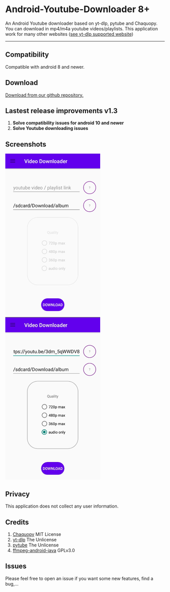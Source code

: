 # Android-Youtube-Downloader 8+
An Android Youtube downloader based on yt-dlp, pytube and Chaquopy.
You can download in mp4/m4a youtube videos/playlists. This application work for many other websites ([see yt-dlp supported website](https://github.com/yt-dlp/yt-dlp/blob/master/supportedsites.md))
***
## Compatibility
Compatible with android 8 and newer.
## Download
[Download from our github repository.](https://github.com/acmo0/Android-Youtube-Downloader/releases/tag/v1.3)
## Lastest release improvements v1.3

1. **Solve compatibility issues for android 10 and newer**
2. **Solve Youtube downloading issues**

## Screenshots

<img src="images/screen1.png" width="300" height="auto"/>    <img src="images/screen2.jpg" width="300" height="auto"/>
## Privacy
This application does not collect any user information.
## Credits
1. [Chaquopy](https://chaquo.com/chaquopy/) MIT License
2. [yt-dlp](https://github.com/yt-dlp/yt-dlp) The Unlicense
3. [pytube](https://github.com/pytube/pytube) The Unlicense
4. [ffmpeg-android-java](https://github.com/WritingMinds/ffmpeg-android-java) GPLv3.0

## Issues
Please feel free to open an issue if you want some new features, find a bug,...
